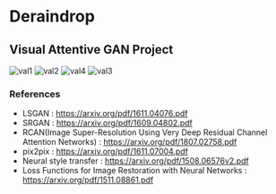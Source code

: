 # Deraindrop

## Visual Attentive GAN Project
![val1](https://user-images.githubusercontent.com/74402562/117573476-0fa68b80-b113-11eb-885f-8d28cdc08b27.png)
![val2](https://user-images.githubusercontent.com/74402562/117573477-10d7b880-b113-11eb-8feb-b29cbeca1cfe.png)
![val4](https://user-images.githubusercontent.com/74402562/117573478-10d7b880-b113-11eb-8584-66f5d616d9e7.png)
![val3](https://user-images.githubusercontent.com/74402562/117573479-10d7b880-b113-11eb-8397-71605ded1a1e.png)
### References

- LSGAN : https://arxiv.org/pdf/1611.04076.pdf
- SRGAN : https://arxiv.org/pdf/1609.04802.pdf
- RCAN(Image Super-Resolution Using Very Deep Residual Channel Attention Networks) : https://arxiv.org/pdf/1807.02758.pdf
- pix2pix : https://arxiv.org/pdf/1611.07004.pdf
- Neural style transfer : https://arxiv.org/pdf/1508.06576v2.pdf
- Loss Functions for Image Restoration with Neural Networks : https://arxiv.org/pdf/1511.08861.pdf
